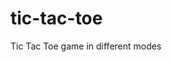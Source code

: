 # tic-tac-toe 
Tic Tac Toe game in different modes    

     
    
   
     
        

    
 
   
   
